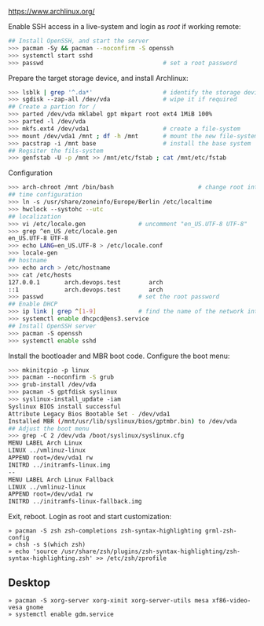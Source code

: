 
<https://www.archlinux.org/>

Enable SSH access in a live-system and login as _root_ if working remote:

```bash
## Install OpenSSH, and start the server
>>> pacman -Sy && pacman --noconfirm -S openssh
>>> systemctl start sshd
>>> passwd                                  # set a root password
```

Prepare the target storage device, and install Archlinux:

```bash
>>> lsblk | grep '^.da*'                    # identify the storage device
>>> sgdisk --zap-all /dev/vda               # wipe it if required
## Create a partion for /
>>> parted /dev/vda mklabel gpt mkpart root ext4 1MiB 100%
>>> parted -l /dev/vda
>>> mkfs.ext4 /dev/vda1                     # create a file-system
>>> mount /dev/vda1 /mnt ; df -h /mnt       # mount the new file-system
>>> pacstrap -i /mnt base                   # install the base system
## Regsiter the fils-system
>>> genfstab -U -p /mnt >> /mnt/etc/fstab ; cat /mnt/etc/fstab
```
Configuration

```bash
>>> arch-chroot /mnt /bin/bash                        # change root into the target OS tree
## time configuration
>>> ln -s /usr/share/zoneinfo/Europe/Berlin /etc/localtime 
>>> hwclock --systohc --utc
## localization 
>>> vi /etc/locale.gen               # uncomment "en_US.UTF-8 UTF-8"
>>> grep ^en_US /etc/locale.gen
en_US.UTF-8 UTF-8
>>> echo LANG=en_US.UTF-8 > /etc/locale.conf
>>> locale-gen
## hostname
>>> echo arch > /etc/hostname
>>> cat /etc/hosts
127.0.0.1       arch.devops.test        arch
::1             arch.devops.test        arch
>>> passwd                           # set the root password
## Enable DHCP 
>>> ip link | grep ^[1-9]            # find the name of the network interface
>>> systemctl enable dhcpcd@ens3.service
## Install OpenSSH server
>>> pacman -S openssh
>>> systemctl enable sshd
```


Install the bootloader and MBR boot code. Configure the boot menu:

```bash
>>> mkinitcpio -p linux
>>> pacman --noconfirm -S grub
>>> grub-install /dev/vda
>>> pacman -S gptfdisk syslinux
>>> syslinux-install_update -iam
Syslinux BIOS install successful
Attribute Legacy Bios Bootable Set - /dev/vda1
Installed MBR (/mnt/usr/lib/syslinux/bios/gptmbr.bin) to /dev/vda
## Adjust the boot menu
>>> grep -C 2 /dev/vda /boot/syslinux/syslinux.cfg 
MENU LABEL Arch Linux
LINUX ../vmlinuz-linux
APPEND root=/dev/vda1 rw
INITRD ../initramfs-linux.img
--
MENU LABEL Arch Linux Fallback
LINUX ../vmlinuz-linux
APPEND root=/dev/vda1 rw
INITRD ../initramfs-linux-fallback.img
```

Exit, reboot. Login as root and start customization:

    » pacman -S zsh zsh-completions zsh-syntax-highlighting grml-zsh-config
    » chsh -s $(which zsh)
    » echo 'source /usr/share/zsh/plugins/zsh-syntax-highlighting/zsh-syntax-highlighting.zsh' >> /etc/zsh/zprofile

## Desktop

    » pacman -S xorg-server xorg-xinit xorg-server-utils mesa xf86-video-vesa gnome
    » systemctl enable gdm.service






